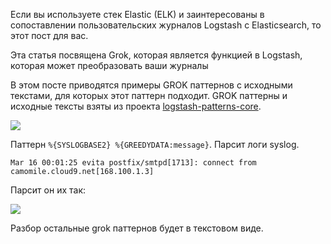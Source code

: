 Если вы используете стек Elastic (ELK) и заинтересованы в сопоставлении пользовательских журналов Logstash с Elasticsearch, то этот пост для вас.

Эта статья посвящена Grok, которая является функцией в Logstash, которая может преобразовать ваши журналы

В этом посте приводятся примеры GROK паттернов с исходными текстами, для которых этот паттерн подходит. GROK паттерны и исходные тексты взяты из проекта [logstash-patterns-core](https://github.com/logstash-plugins/logstash-patterns-core).

![](https://habrastorage.org/getpro/habr/post_images/304/56f/8b5/30456f8b5cf3e9c91a68ebecfd20d31d.png)

Паттерн `%{SYSLOGBASE2} %{GREEDYDATA:message}`. Парсит логи syslog. 

```
Mar 16 00:01:25 evita postfix/smtpd[1713]: connect from camomile.cloud9.net[168.100.1.3]
```

Парсит он их так:

![](https://habrastorage.org/webt/pp/le/d-/ppled-fahvy9yinmxqdsb8jlwuy.jpeg)

Разбор остальные grok паттернов будет в текстовом виде.

